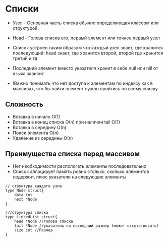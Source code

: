 # Списки 

* Узел - Основная часть списка обычно определяющая классом или структурой.
* Head - Голова списка его, первый элемент или точнее первый узел 
* Список устроен таким образом что каждый узел знает, где хранится последующий: head знает, где хранится второй, второй где хранится третий и тд 
* Последний элемент вместо указателя хранит в себе null или nill от языка зависит

* !Важно понимать что нет доступа к элементам по индексу как в массивах, что бы найти элемент нужно пройтись по всему списку

## Сложность 

* Вставка в начало О(1)
* Вставка в конец списка О(n) при наличии tail O(1)
* Вставка в середину О(n)
* Поиск элемента O(n)
* Удаление из середины О(n)

## Преимущества списка перед массивом

* Нет необходимости распологать элементы последовательно 
* Список аллоцирует память ровно столько, сколько элементов содержит, плюс указатели на следующие элементы

```golang 
// структура каждого узла 
type Node struct{
    data int 
    next *Node
}
```

```golang
///структура списка 
type LinkedList struct{
    head *Node //голова списка 
    tail *Node //указатель на последний размер (может отсутствовать)
    size int //Размер
}
```